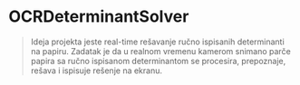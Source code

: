 # OCRDeterminantSolver
>Ideja projekta jeste real-time rešavanje ručno ispisanih determinanti na papiru.
>Zadatak je da u realnom vremenu kamerom snimano parče papira sa ručno ispisanom determinantom se procesira, prepoznaje,
rešava i ispisuje rešenje na ekranu.
